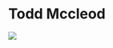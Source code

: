 # Todd Mccleod

![](https://external-content.duckduckgo.com/iu/?u=https%3A%2F%2Ftse1.mm.bing.net%2Fth%3Fid%3DOIP.N3lQDqNeIkPtmHiSOMoXIwHaHa%26pid%3DApi&f=1)
